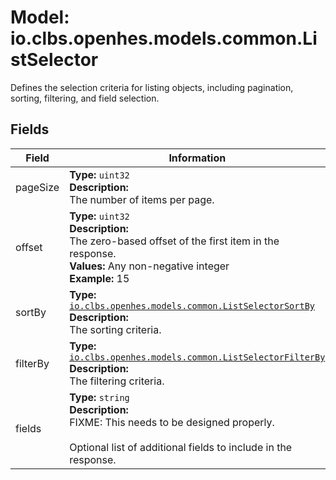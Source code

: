 # Model: io.clbs.openhes.models.common.ListSelector

Defines the selection criteria for listing objects, including pagination, sorting, filtering, and field selection.

## Fields

| Field | Information |
| --- | --- |
| pageSize | <b>Type:</b> `uint32`<br><b>Description:</b><br>The number of items per page. |
| offset | <b>Type:</b> `uint32`<br><b>Description:</b><br>The zero-based offset of the first item in the response.<br><b>Values:</b> Any non-negative integer<br><b>Example:</b> 15 |
| sortBy | <b>Type:</b> [`io.clbs.openhes.models.common.ListSelectorSortBy`](model-io-clbs-openhes-models-common-listselectorsortby.md)<br><b>Description:</b><br>The sorting criteria. |
| filterBy | <b>Type:</b> [`io.clbs.openhes.models.common.ListSelectorFilterBy`](model-io-clbs-openhes-models-common-listselectorfilterby.md)<br><b>Description:</b><br>The filtering criteria. |
| fields | <b>Type:</b> `string`<br><b>Description:</b><br>FIXME: This needs to be designed properly.<br><br>Optional list of additional fields to include in the response. |


